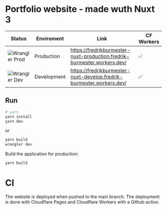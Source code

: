 # Portfolio website - made wuth Nuxt 3

| Status | Enviroment | Link | CF Workers |
|---|---|---|---|
| ![Wrangler Prod](https://github.com/fredrikburmester/fredrikburmester-nuxt/actions/workflows/cloudflare-wrangler.yaml/badge.svg) |Production| <https://fredrikburmester-nuxt-production.fredrik-burmester.workers.dev/> | ✅ |
| ![Wrangler Dev](https://github.com/fredrikburmester/fredrikburmester-nuxt/actions/workflows/cloudflare-wrangler.yaml/badge.svg) |Development| <https://fredrikburmester-nuxt-develop.fredrik-burmester.workers.dev/> | ✅ |

## Run

```bash
# yarn
yarn install
yarn dev
```

or

```bash
yarn build
wrangler dev
```

Build the application for production:

```bash
yarn build
```

# CI

The website is deployed when pushed to the main branch. The deployment is done with Cloudflare Pages and Cloudflare Workers with a Github action.
